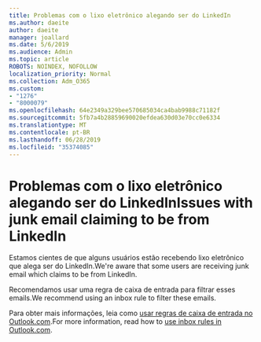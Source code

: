 ```yaml
---
title: Problemas com o lixo eletrônico alegando ser do LinkedIn
ms.author: daeite
author: daeite
manager: joallard
ms.date: 5/6/2019
ms.audience: Admin
ms.topic: article
ROBOTS: NOINDEX, NOFOLLOW
localization_priority: Normal
ms.collection: Adm_O365
ms.custom:
- "1276"
- "8000079"
ms.openlocfilehash: 64e2349a329bee570685034ca4bab9988c71182f
ms.sourcegitcommit: 5fb7a4b28859690020efdea630d03e70cc0e6334
ms.translationtype: MT
ms.contentlocale: pt-BR
ms.lasthandoff: 06/28/2019
ms.locfileid: "35374085"
---
```

# <a name="issues-with-junk-email-claiming-to-be-from-linkedin"></a><span data-ttu-id="16d56-102">Problemas com o lixo eletrônico alegando ser do LinkedIn</span><span class="sxs-lookup"><span data-stu-id="16d56-102">Issues with junk email claiming to be from LinkedIn</span></span>

<span data-ttu-id="16d56-103">Estamos cientes de que alguns usuários estão recebendo lixo eletrônico que alega ser do LinkedIn.</span><span class="sxs-lookup"><span data-stu-id="16d56-103">We're aware that some users are receiving junk email which claims to be from LinkedIn.</span></span>

<span data-ttu-id="16d56-104">Recomendamos usar uma regra de caixa de entrada para filtrar esses emails.</span><span class="sxs-lookup"><span data-stu-id="16d56-104">We recommend using an inbox rule to filter these emails.</span></span>

<span data-ttu-id="16d56-105">Para obter mais informações, leia como [usar regras de caixa de entrada no Outlook.com](https://support.office.com/article/4b094371-a5d7-49bd-8b1b-4e4896a7cc5d).</span><span class="sxs-lookup"><span data-stu-id="16d56-105">For more information, read how to [use inbox rules in Outlook.com](https://support.office.com/article/4b094371-a5d7-49bd-8b1b-4e4896a7cc5d).</span></span>